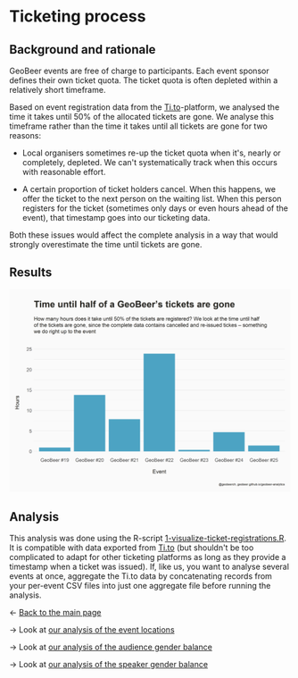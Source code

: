 # Ticketing process

## Background and rationale
GeoBeer events are free of charge to participants. Each event sponsor defines their own ticket quota. The ticket quota is often depleted within a relatively short timeframe.

Based on event registration data from the [Ti.to](http://ti.to)-platform, we analysed the time it takes until 50% of the allocated tickets are gone. We analyse this timeframe rather than the time it takes until all tickets are gone for two reasons: 

- Local organisers sometimes re-up the ticket quota when it's, nearly or completely, depleted. We can't systematically track when this occurs with reasonable effort. 

- A certain proportion of ticket holders cancel. When this happens, we offer the ticket to the next person on the waiting list. When this person registers for the ticket (sometimes only days or even hours ahead of the event), that timestamp goes into our ticketing data. 

Both these issues would affect the complete analysis in a way that would strongly overestimate the time until tickets are gone.

## Results
[![Ticket registration times per event](https://github.com/GeoBeer/geobeer-analytics/raw/master/Results/GeoBeer-ticket-registration-times--per-event.png)](https://github.com/GeoBeer/geobeer-analytics/raw/master/Results/GeoBeer-ticket-registration-times--per-event.png)

## Analysis
This analysis was done using the R-script [1-visualize-ticket-registrations.R](https://github.com/GeoBeer/geobeer-analytics/blob/master/1-visualize-ticket-registrations.R). It is compatible with data exported from [Ti.to](http://ti.to) (but shouldn't be too complicated to adapt for other ticketing platforms as long as they provide a timestamp when a ticket was issued). If, like us, you want to analyse several events at once, aggregate the Ti.to data by concatenating records from your per-event CSV files into just one aggregate file before running the analysis.

&larr; [Back to the main page](index.md)

&rarr; Look at [our analysis of the event locations](locations.md)

&rarr; Look at [our analysis of the audience gender balance](gender-balance-audience.md)

&rarr; Look at [our analysis of the speaker gender balance](gender-balance-speakers.md)

